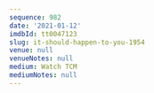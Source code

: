 ```yaml
---
sequence: 982
date: '2021-01-12'
imdbId: tt0047123
slug: it-should-happen-to-you-1954
venue: null
venueNotes: null
medium: Watch TCM
mediumNotes: null
---
```


